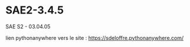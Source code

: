 # SAE2-3.4.5
SAE S2 - 03.04.05

lien pythonanywhere vers le site : https://sdeloffre.pythonanywhere.com/
